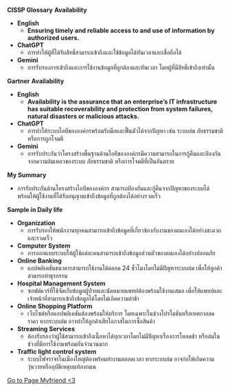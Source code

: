 **CISSP Glossary**
**Availability**
- **English**
  - **Ensuring timely and reliable access to and use of information by authorized users.**
- **ChatGPT**
  - การทำให้ผู้ที่ได้รับสิทธิ์สามารถเข้าถึงและใช้ข้อมูลได้ทันเวลาและเชื่อถือได้
- **Gemini**
  - การรับรองการเข้าถึงและการใช้งานข้อมูลที่ถูกต้องและทันเวลา โดยผู้ที่มีสิทธิ์เข้าถึงเท่านั้น
 
**Gartner**
**Availability**
- **English**
  - **Availability is the assurance that an enterprise’s IT infrastructure has suitable recoverability and protection from system failures, natural disasters or malicious attacks.**
- **ChatGPT**
  - การทำให้ระบบไอทีขององค์กรพร้อมรับมือและฟื้นตัวได้จากปัญหา เช่น ระบบล่ม ภัยธรรมชาติ หรือการถูกโจมตี
- **Gemini**
  - การรับประกันว่าโครงสร้างพื้นฐานด้านไอทีขององค์กรมีความสามารถในการกู้คืนและป้องกันจากความล้มเหลวของระบบ ภัยธรรมชาติ หรือการโจมตีที่เป็นอันตราย

**My Summary**
- การรับประกันด้านโครงสร้างไอทีขององค์กร สามารถป้องกันและกู้คืนจากปัญหาของระบบได้ พร้อมให้ผู้ใช้งานที่ได้รับอนุญาตเข้าถึงข้อมูลที่ถูกต้องได้อย่างรวดเร็ว

**Sample in Daily life**
- **Organization**
  - การรับรองให้พนักงานทุกคนสามารถเข้าถึงข้อมูลที่เกี่ยวข้องกับงานของตนเองได้อย่างสะดวกและรวดเร็ว
- **Computer System**
  - การออกแบบระบบให้ผู้ใช้แต่ละคนสามารถเข้าถึงข้อมูลส่วนตัวของตนเองได้อย่างปลอดภัย
- **Online Banking**
  - แอปพลิเคชันธนาคารสามารถใช้งานได้ตลอด 24 ชั่วโมงโดยไม่มีปัญหาระบบล่ม เพื่อให้ลูกค้าสามารถทำธุรกรรม
- **Hospital Management System**
  - ซอฟต์แวร์ที่ใช้จัดเก็บข้อมูลผู้ป่วยและนัดหมายแพทย์ต้องพร้อมใช้งานเสมอ เพื่อให้แพทย์และเจ้าหน้าที่สามารถเข้าถึงข้อมูลได้โดยไม่เกิดความล่าช้า
- **Online Shopping Platform**
  - เว็บไซต์หรือแอปพลิเคชันต้องพร้อมให้บริการ โดยเฉพาะในช่วงโปรโมชันหรือเทศกาลลดราคา หากระบบล่ม อาจทำให้ลูกค้าเสียโอกาสในการซื้อสินค้า
- **Streaming Services**
  - ต้องรับรองว่าผู้ใช้สามารถเข้าถึงเนื้อหาได้ทุกเวลาโดยไม่มีปัญหาเรื่องการโหลดช้า หรือล่มในช่วงที่มีการใช้งานพร้อมกันจำนวนมาก
- **Traffic light control system**
  - ระบบไฟจราจรในเมืองใหญ่ต้องพร้อมทำงานตลอดเวลา หากระบบล่ม อาจก่อให้เกิดความวุ่นวายหรืออุบัติเหตุบนท้องถนน

<a href="https://wariisara.github.io/availability"> Go to Page Myfriend <3 </a>
